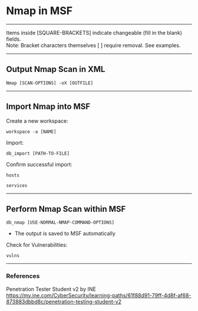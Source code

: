 # Nmap in MSF

***********************************************************************
Items inside [SQUARE-BRACKETS] indicate changeable (fill in the blank) fields.  
Note: Bracket characters themselves [ ] require removal. See examples.
***********************************************************************

## Output Nmap Scan in XML
```
Nmap [SCAN-OPTIONS] -oX [OUTFILE] 
```

***********************************************************************

## Import Nmap into MSF

Create a new workspace:
```
workspace -a [NAME]
```
Import:
```
db_import [PATH-TO-FILE]
```
Confirm successful import:
```
hosts
```
```
services
```

***********************************************************************

## Perform Nmap Scan within MSF

```
db_nmap [USE-NORMAL-NMAP-COMMAND-OPTIONS]
```
* The output is saved to MSF automatically  

Check for Vulnerabilities:
```
vulns
```

***********************************************************************

### References
Penetration Tester Student v2 by INE  
https://my.ine.com/CyberSecurity/learning-paths/61f88d91-79ff-4d8f-af68-873883dbbd8c/penetration-testing-student-v2